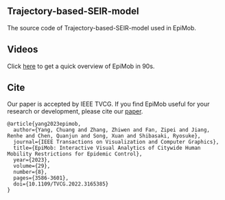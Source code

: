 ## Trajectory-based-SEIR-model
The source code of Trajectory-based-SEIR-model used in EpiMob.

## Videos 
Click [here](https://drive.google.com/file/d/1V_DrPOUP675-ZCmBOP3G1Mj3am1eSCXk/view?usp=sharing) to get a quick overview of EpiMob in 90s.


## Cite 
Our paper is accepted by IEEE TVCG. If you find EpiMob useful for your research or development, please cite our [paper](https://ieeexplore.ieee.org/document/9750868).

```
@article{yang2023epimob,
  author={Yang, Chuang and Zhang, Zhiwen and Fan, Zipei and Jiang, Renhe and Chen, Quanjun and Song, Xuan and Shibasaki, Ryosuke},
  journal={IEEE Transactions on Visualization and Computer Graphics}, 
  title={EpiMob: Interactive Visual Analytics of Citywide Human Mobility Restrictions for Epidemic Control}, 
  year={2023},
  volume={29},
  number={8},
  pages={3586-3601},
  doi={10.1109/TVCG.2022.3165385}
}
```
